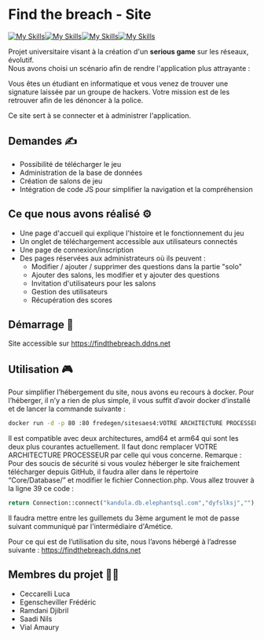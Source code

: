 
# Find the breach - Site

[![My Skills](https://skills.thijs.gg/icons?i=php)](https://skills.thijs.gg)[![My Skills](https://skills.thijs.gg/icons?i=html)](https://skills.thijs.gg)[![My Skills](https://skills.thijs.gg/icons?i=css)](https://skills.thijs.gg)[![My Skills](https://skills.thijs.gg/icons?i=js)](https://skills.thijs.gg)

Projet universitaire visant à la création d'un **serious game** sur les réseaux, évolutif.  
Nous avons choisi un scénario afin de rendre l'application plus attrayante :   

Vous êtes un étudiant en informatique et vous venez de trouver une signature laissée par un groupe de hackers. Votre mission est de les retrouver afin de les dénoncer à la police.  

Ce site sert à se connecter et à administrer l'application.

## Demandes ✍️

- Possibilité de télécharger le jeu
- Administration de la base de données
- Création de salons de jeu
- Intégration de code JS pour simplifier la navigation et la compréhension

## Ce que nous avons réalisé ⚙️

- Une page d'accueil qui explique l'histoire et le fonctionnement du jeu
- Un onglet de téléchargement accessible aux utilisateurs connectés
- Une page de connexion/inscription
- Des pages réservées aux administrateurs où ils peuvent :
  - Modifier / ajouter / supprimer des questions dans la partie "solo"
  - Ajouter des salons, les modifier et y ajouter des questions
  - Invitation d'utilisateurs pour les salons
  - Gestion des utilisateurs
  - Récupération des scores

## Démarrage 🚀

Site accessible sur <https://findthebreach.ddns.net>

## Utilisation 🎮

Pour simplifier l’hébergement du site, nous avons eu recours à docker.
Pour l’héberger, il n’y a rien de plus simple, il vous suffit d’avoir docker d’installé et de lancer la commande suivante :

```bash
docker run -d -p 80 :80 fredegen/sitesaes4:VOTRE ARCHITECTURE PROCESSEUR
```

Il est compatible avec deux architectures, amd64 et arm64 qui sont les deux plus courantes actuellement. Il faut donc remplacer VOTRE ARCHITECTURE PROCESSEUR par celle qui vous concerne.
Remarque : Pour des soucis de sécurité si vous voulez héberger le site fraichement télécharger depuis GitHub, il faudra aller dans le répertoire “Core/Database/” et modifier le fichier Connection.php.
Vous allez trouver à la ligne 39 ce code :

```php
return Connection::connect("kandula.db.elephantsql.com","dyfslksj","");
```

Il faudra mettre entre les guillemets du 3ème argument le mot de passe suivant communiqué par l'intermédiaire d'Amétice.

Pour ce qui est de l’utilisation du site, nous l’avons hébergé à l’adresse suivante :
https://findthebreach.ddns.net

## Membres du projet 🧑‍💻

- Ceccarelli Luca
- Egenscheviller Frédéric
- Ramdani Djibril
- Saadi Nils
- Vial Amaury
